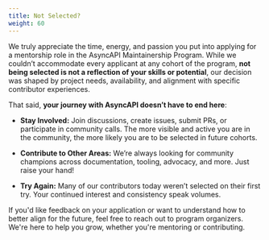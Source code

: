 ```yaml
---
title: Not Selected?
weight: 60
---
```


We truly appreciate the time, energy, and passion you put into applying for a mentorship role in the AsyncAPI Maintainership Program. While we couldn’t accommodate every applicant at any cohort of the program, **not being selected is not a reflection of your skills or potential**, our decision was shaped by project needs, availability, and alignment with specific contributor experiences.

That said, **your journey with AsyncAPI doesn’t have to end here**:

- **Stay Involved:** Join discussions, create issues, submit PRs, or participate in community calls. The more visible and active you are in the community, the more likely you are to be selected in future cohorts.

- **Contribute to Other Areas:** We’re always looking for community champions across documentation, tooling, advocacy, and more. Just raise your hand!

- **Try Again:** Many of our contributors today weren’t selected on their first try. Your continued interest and consistency speak volumes.

If you'd like feedback on your application or want to understand how to better align for the future, feel free to reach out to program organizers. We're here to help you grow, whether you're mentoring or contributing.